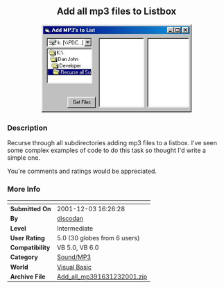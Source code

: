 ﻿<div align="center">

## Add all mp3 files to Listbox

<img src="PIC2001123113949664.jpg">
</div>

### Description

Recurse through all subdirectories adding mp3 files to a listbox. I've seen some complex examples of code to do this task so thought I'd write a simple one.

You're comments and ratings would be appreciated.
 
### More Info
 


<span>             |<span>
---                |---
**Submitted On**   |2001-12-03 16:26:28
**By**             |[discodan](https://github.com/Planet-Source-Code/PSCIndex/blob/master/ByAuthor/discodan.md)
**Level**          |Intermediate
**User Rating**    |5.0 (30 globes from 6 users)
**Compatibility**  |VB 5\.0, VB 6\.0
**Category**       |[Sound/MP3](https://github.com/Planet-Source-Code/PSCIndex/blob/master/ByCategory/sound-mp3__1-45.md)
**World**          |[Visual Basic](https://github.com/Planet-Source-Code/PSCIndex/blob/master/ByWorld/visual-basic.md)
**Archive File**   |[Add\_all\_mp391631232001\.zip](https://github.com/Planet-Source-Code/discodan-add-all-mp3-files-to-listbox__1-29436/archive/master.zip)








